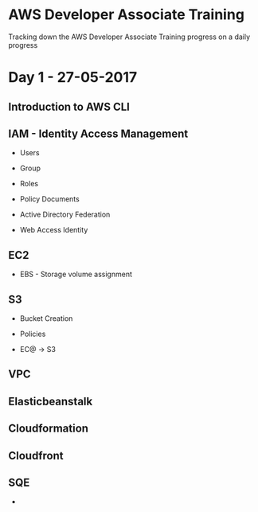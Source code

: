 # AWS Developer Associate Training
Tracking down the AWS Developer Associate Training progress on a daily progress


# Day 1 - 27-05-2017

## Introduction to AWS CLI

## IAM - Identity Access Management

- Users

- Group

- Roles

- Policy Documents

- Active Directory Federation

- Web Access Identity


## EC2

- EBS - Storage volume assignment



## S3

- Bucket Creation

- Policies

- EC@ -> S3


## VPC

## Elasticbeanstalk

## Cloudformation

## Cloudfront

## SQE

- 
